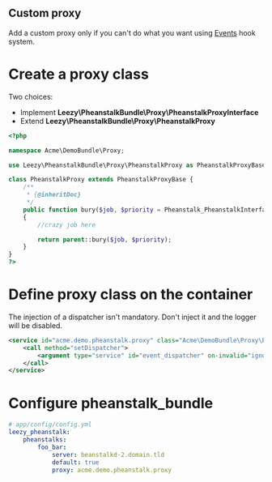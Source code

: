 ## Custom proxy

Add a custom proxy only if you can't do what you want using [Events](https://github.com/armetiz/LeezyPheanstalkBundle/tree/2.0.0/Resources/doc/4-events.md) hook system.

# Create a proxy class

Two choices: 
* Implement **Leezy\PheanstalkBundle\Proxy\PheanstalkProxyInterface**
* Extend **Leezy\PheanstalkBundle\Proxy\PheanstalkProxy**

```php
<?php

namespace Acme\DemoBundle\Proxy;

use Leezy\PheanstalkBundle\Proxy\PheanstalkProxy as PheanstalkProxyBase;

class PheanstalkProxy extends PheanstalkProxyBase {
    /**
     * {@inheritDoc}
     */
    public function bury($job, $priority = Pheanstalk_PheanstalkInterface::DEFAULT_PRIORITY)
    {
        //crazy job here

        return parent::bury($job, $priority);
    }
}
?>
```

# Define proxy class on the container

The injection of a dispatcher isn't mandatory. Don't inject it and the logger will be disabled.

```xml
<service id="acme.demo.pheanstalk.proxy" class="Acme\DemoBundle\Proxy\PheanstalkProxy">
    <call method="setDispatcher">
        <argument type="service" id="event_dispatcher" on-invalid="ignore"/>
    </call>
</service>
```

# Configure pheanstalk_bundle

``` yaml
# app/config/config.yml
leezy_pheanstalk:
    pheanstalks:
        foo_bar:
            server: beanstalkd-2.domain.tld
            default: true
            proxy: acme.demo.pheanstalk.proxy
```
